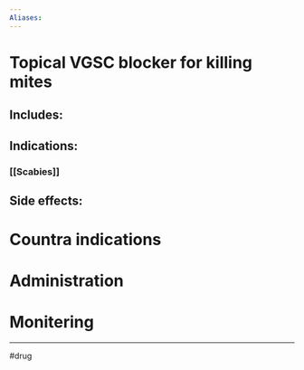 ```yaml
---
Aliases:
---
```

# Topical VGSC blocker for killing mites
## Includes:
## Indications:
### [[Scabies]]
## Side effects:
# Countra indications
# Administration 
# Monitering 

---
#drug 